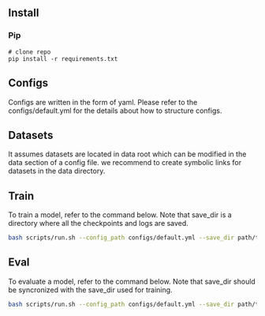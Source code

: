 ## Install

### Pip

```
# clone repo
pip install -r requirements.txt
```

## Configs
Configs are written in the form of yaml. Please refer to the configs/default.yml for the details about how to structure configs.

## Datasets
It assumes datasets are located in data root which can be modified in the data section of a config file. we recommend to create symbolic links for datasets in the data directory.

## Train
To train a model, refer to the command below. Note that save_dir is a directory where all the checkpoints and logs are saved.
```bash
bash scripts/run.sh --config_path configs/default.yml --save_dir path/to/save/dir
```

## Eval
To evaluate a model, refer to the command below. Note that save_dir should be syncronized with the save_dir used for training.
```bash
bash scripts/run.sh --config_path configs/default.yml --save_dir path/to/save/dir --eval_only true
```
